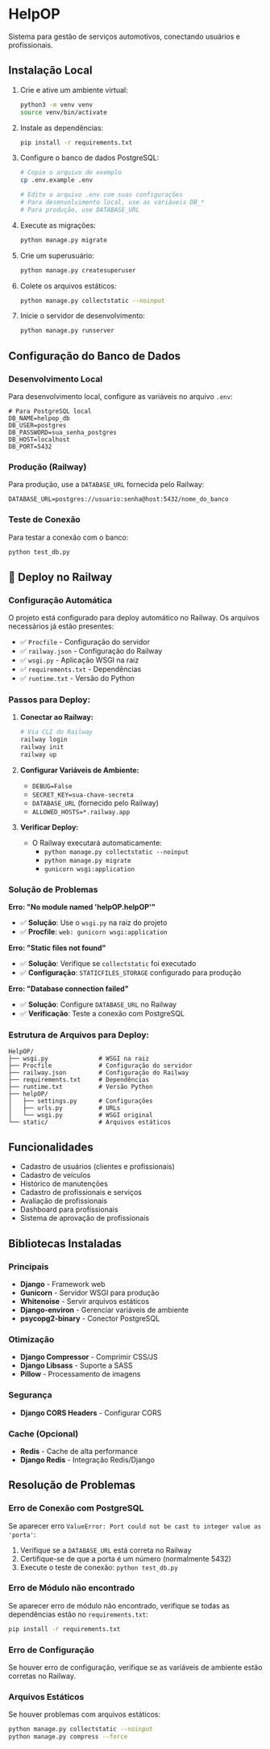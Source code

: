 # HelpOP

Sistema para gestão de serviços automotivos, conectando usuários e profissionais.

## Instalação Local

1. Crie e ative um ambiente virtual:
   ```bash
   python3 -m venv venv
   source venv/bin/activate
   ```
2. Instale as dependências:
   ```bash
   pip install -r requirements.txt
   ```
3. Configure o banco de dados PostgreSQL:
   ```bash
   # Copie o arquivo de exemplo
   cp .env.example .env
   
   # Edite o arquivo .env com suas configurações
   # Para desenvolvimento local, use as variáveis DB_*
   # Para produção, use DATABASE_URL
   ```
4. Execute as migrações:
   ```bash
   python manage.py migrate
   ```
5. Crie um superusuário:
   ```bash
   python manage.py createsuperuser
   ```
6. Colete os arquivos estáticos:
   ```bash
   python manage.py collectstatic --noinput
   ```
7. Inicie o servidor de desenvolvimento:
   ```bash
   python manage.py runserver
   ```

## Configuração do Banco de Dados

### Desenvolvimento Local
Para desenvolvimento local, configure as variáveis no arquivo `.env`:

```env
# Para PostgreSQL local
DB_NAME=helpop_db
DB_USER=postgres
DB_PASSWORD=sua_senha_postgres
DB_HOST=localhost
DB_PORT=5432
```

### Produção (Railway)
Para produção, use a `DATABASE_URL` fornecida pelo Railway:

```env
DATABASE_URL=postgres://usuario:senha@host:5432/nome_do_banco
```

### Teste de Conexão
Para testar a conexão com o banco:

```bash
python test_db.py
```

## 🚀 Deploy no Railway

### Configuração Automática

O projeto está configurado para deploy automático no Railway. Os arquivos necessários já estão presentes:

- ✅ `Procfile` - Configuração do servidor
- ✅ `railway.json` - Configuração do Railway
- ✅ `wsgi.py` - Aplicação WSGI na raiz
- ✅ `requirements.txt` - Dependências
- ✅ `runtime.txt` - Versão do Python

### Passos para Deploy:

1. **Conectar ao Railway:**
   ```bash
   # Via CLI do Railway
   railway login
   railway init
   railway up
   ```

2. **Configurar Variáveis de Ambiente:**
   - `DEBUG=False`
   - `SECRET_KEY=sua-chave-secreta`
   - `DATABASE_URL` (fornecido pelo Railway)
   - `ALLOWED_HOSTS=*.railway.app`

3. **Verificar Deploy:**
   - O Railway executará automaticamente:
     - `python manage.py collectstatic --noinput`
     - `python manage.py migrate`
     - `gunicorn wsgi:application`

### Solução de Problemas

**Erro: "No module named 'helpOP.helpOP'"**
- ✅ **Solução**: Use o `wsgi.py` na raiz do projeto
- ✅ **Procfile**: `web: gunicorn wsgi:application`

**Erro: "Static files not found"**
- ✅ **Solução**: Verifique se `collectstatic` foi executado
- ✅ **Configuração**: `STATICFILES_STORAGE` configurado para produção

**Erro: "Database connection failed"**
- ✅ **Solução**: Configure `DATABASE_URL` no Railway
- ✅ **Verificação**: Teste a conexão com PostgreSQL

### Estrutura de Arquivos para Deploy:

```
HelpOP/
├── wsgi.py              # WSGI na raiz
├── Procfile             # Configuração do servidor
├── railway.json         # Configuração do Railway
├── requirements.txt     # Dependências
├── runtime.txt          # Versão Python
├── helpOP/
│   ├── settings.py      # Configurações
│   ├── urls.py          # URLs
│   └── wsgi.py          # WSGI original
└── static/              # Arquivos estáticos
```

## Funcionalidades
- Cadastro de usuários (clientes e profissionais)
- Cadastro de veículos
- Histórico de manutenções
- Cadastro de profissionais e serviços
- Avaliação de profissionais
- Dashboard para profissionais
- Sistema de aprovação de profissionais

## Bibliotecas Instaladas

### Principais
- **Django** - Framework web
- **Gunicorn** - Servidor WSGI para produção
- **Whitenoise** - Servir arquivos estáticos
- **Django-environ** - Gerenciar variáveis de ambiente
- **psycopg2-binary** - Conector PostgreSQL

### Otimização
- **Django Compressor** - Comprimir CSS/JS
- **Django Libsass** - Suporte a SASS
- **Pillow** - Processamento de imagens

### Segurança
- **Django CORS Headers** - Configurar CORS

### Cache (Opcional)
- **Redis** - Cache de alta performance
- **Django Redis** - Integração Redis/Django

## Resolução de Problemas

### Erro de Conexão com PostgreSQL
Se aparecer erro `ValueError: Port could not be cast to integer value as 'porta'`:

1. Verifique se a `DATABASE_URL` está correta no Railway
2. Certifique-se de que a porta é um número (normalmente 5432)
3. Execute o teste de conexão: `python test_db.py`

### Erro de Módulo não encontrado
Se aparecer erro de módulo não encontrado, verifique se todas as dependências estão no `requirements.txt`:

```bash
pip install -r requirements.txt
```

### Erro de Configuração
Se houver erro de configuração, verifique se as variáveis de ambiente estão corretas no Railway.

### Arquivos Estáticos
Se houver problemas com arquivos estáticos:

```bash
python manage.py collectstatic --noinput
python manage.py compress --force
``` 